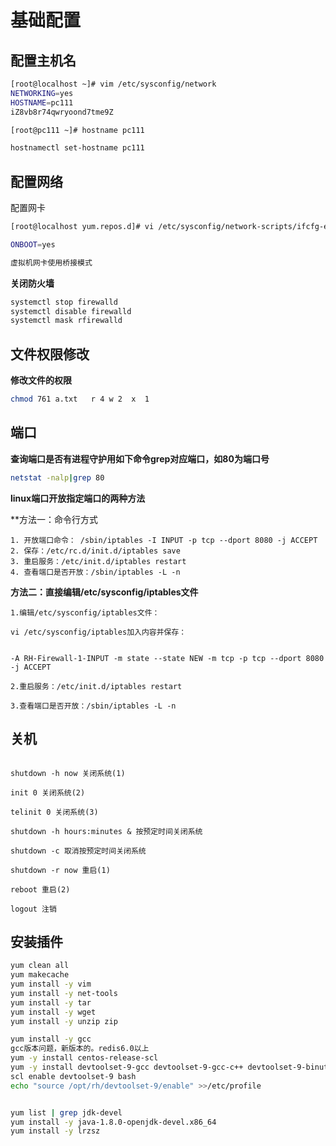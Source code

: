 # 基础配置

## 配置主机名

```bash
[root@localhost ~]# vim /etc/sysconfig/network
NETWORKING=yes
HOSTNAME=pc111
iZ8vb8r74qwryoond7tme9Z

[root@pc111 ~]# hostname pc111

hostnamectl set-hostname pc111
```

## 配置网络

配置网卡

```bash
[root@localhost yum.repos.d]# vi /etc/sysconfig/network-scripts/ifcfg-enp0s3

ONBOOT=yes

虚拟机网卡使用桥接模式
```

**关闭防火墙**

```bash
systemctl stop firewalld 
systemctl disable firewalld
systemctl mask rfirewalld
```

## 文件权限修改

**修改文件的权限**

```bash
chmod 761 a.txt   r 4 w 2  x  1
```

## 端口

**查询端口是否有进程守护用如下命令grep对应端口，如80为端口号**

```bash
netstat -nalp|grep 80
```

**linux端口开放指定端口的两种方法**

**方法一：命令行方式

```shell
1. 开放端口命令： /sbin/iptables -I INPUT -p tcp --dport 8080 -j ACCEPT
2. 保存：/etc/rc.d/init.d/iptables save
3. 重启服务：/etc/init.d/iptables restart
4. 查看端口是否开放：/sbin/iptables -L -n
```

**方法二：直接编辑/etc/sysconfig/iptables文件**

```shell
1.编辑/etc/sysconfig/iptables文件：

vi /etc/sysconfig/iptables加入内容并保存：


-A RH-Firewall-1-INPUT -m state --state NEW -m tcp -p tcp --dport 8080 -j ACCEPT

2.重启服务：/etc/init.d/iptables restart

3.查看端口是否开放：/sbin/iptables -L -n
```

## 关机

```shell

shutdown -h now 关闭系统(1)

init 0 关闭系统(2)

telinit 0 关闭系统(3)

shutdown -h hours:minutes & 按预定时间关闭系统

shutdown -c 取消按预定时间关闭系统

shutdown -r now 重启(1)

reboot 重启(2)

logout 注销
```

## 安装插件

```bash
yum clean all
yum makecache
yum install -y vim
yum install -y net-tools
yum install -y tar
yum install -y wget
yum install -y unzip zip

yum install -y gcc
gcc版本问题，新版本的。redis6.0以上
yum -y install centos-release-scl
yum -y install devtoolset-9-gcc devtoolset-9-gcc-c++ devtoolset-9-binutils
scl enable devtoolset-9 bash
echo "source /opt/rh/devtoolset-9/enable" >>/etc/profile


yum list | grep jdk-devel
yum install -y java-1.8.0-openjdk-devel.x86_64
yum install -y lrzsz
```
